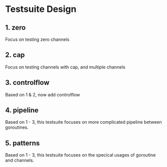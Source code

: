 # Testsuite Design
## 1. zero
Focus on testing zero channels

## 2. cap
Focus on testing channels with cap, and multiple channels

## 3. controlflow
Based on 1 & 2, now add controlflow

## 4. pipeline
Based on 1 - 3, this testsuite focuses on more complicated pipeline between goroutines.

## 5. patterns
Based on 1 - 3, this testsuite focuses on the specical usages of goroutine and channels. 
